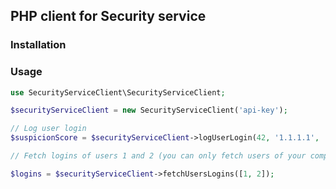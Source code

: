 ## PHP client for Security service

### Installation

### Usage

```php
use SecurityServiceClient\SecurityServiceClient;

$securityServiceClient = new SecurityServiceClient('api-key');

// Log user login
$suspicionScore = $securityServiceClient->logUserLogin(42, '1.1.1.1', 'Mozilla 123');

// Fetch logins of users 1 and 2 (you can only fetch users of your company)

$logins = $securityServiceClient->fetchUsersLogins([1, 2]);
```
